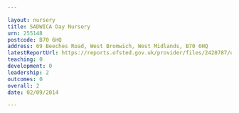 ```yaml
---

layout: nursery
title: SADWICA Day Nursery
urn: 255148
postcode: B70 6HQ
address: 69 Beeches Road, West Bromwich, West Midlands, B70 6HQ
latestReportUrl: https://reports.ofsted.gov.uk/provider/files/2420787/urn/255148.pdf
teaching: 0
development: 0
leadership: 2
outcomes: 0
overall: 2
date: 02/09/2014

---
```

